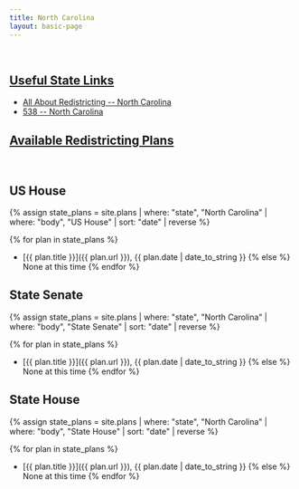 ```yaml
---
title: North Carolina
layout: basic-page
---
```


<br>

<u>Useful State Links</u>
---

- [All About Redistricting -- North Carolina](https://redistricting.lls.edu/state/north-carolina/?cycle=2020&level=Congress&startdate=)
- [538 -- North Carolina](https://projects.fivethirtyeight.com/redistricting-2022-maps/north-carolina/)

<u>Available Redistricting Plans</u>
---

<br>

US House
---
{% assign state_plans = site.plans | where: "state", "North Carolina" | where: "body", "US House" | sort: "date" | reverse %}

{% for plan in state_plans %}
- [{{ plan.title }}]({{ plan.url }}), {{ plan.date | date_to_string }}
{% else %}
None at this time
{% endfor %}

State Senate
---
{% assign state_plans = site.plans | where: "state", "North Carolina" | where: "body", "State Senate" | sort: "date" | reverse %}

{% for plan in state_plans %}
- [{{ plan.title }}]({{ plan.url }}), {{ plan.date | date_to_string }}
{% else %}
None at this time
{% endfor %}


State House
---
{% assign state_plans = site.plans | where: "state", "North Carolina" | where: "body", "State House" | sort: "date" | reverse %}

{% for plan in state_plans %}
- [{{ plan.title }}]({{ plan.url }}), {{ plan.date | date_to_string }}
{% else %}
None at this time
{% endfor %}
